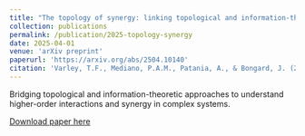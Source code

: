 ```yaml
---
title: "The topology of synergy: linking topological and information-theoretic approaches to higher-order interactions in complex systems"
collection: publications
permalink: /publication/2025-topology-synergy
date: 2025-04-01
venue: 'arXiv preprint'
paperurl: 'https://arxiv.org/abs/2504.10140'
citation: 'Varley, T.F., Mediano, P.A.M., Patania, A., & Bongard, J. (2025). The topology of synergy: linking topological and information-theoretic approaches to higher-order interactions in complex systems. arXiv preprint arXiv:2504.10140.'
---
```


Bridging topological and information-theoretic approaches to understand higher-order interactions and synergy in complex systems.

[Download paper here](https://arxiv.org/abs/2504.10140)
